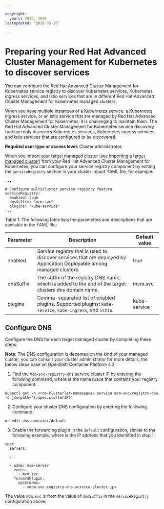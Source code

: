 ```yaml
---

copyright:
  years: 2019, 2020
lastupdated: "2020-03-26"

---
```


# Preparing your Red Hat Advanced Cluster Management for Kubernetes to discover services

You can configure the Red Hat Advanced Cluster Management for Kubernetes service registry to discover Kubernetes services, Kubernetes ingress services, and Istio services that are in different Red Hat Advanced Cluster Management for Kubernetes managed clusters.

When you have multiple instances of a Kubernetes service, a Kubernetes ingress service, or an Istio service that are managed by Red Hat Advanced Cluster Management for Kubernetes, it is challenging to maintain them. The Red Hat Advanced Cluster Management for Kubernetes service discovery function only discovers Kubernetes services, Kubernetes ingress services, and Istio services that are configured to be discovered.

**Required user type or access level:** Cluster administrator.

 When you import your target managed cluster (see [Importing a target managed cluster](https://github.com/open-cluster-management/rhacm-docs/blob/doc_stage/manage_cluster/import.md)) from your Red Hat Advanced Cluster Management for Kubernetes, you can configure your service registry component by editing the `serviceRegistry` section in your cluster import YAML file, for example:

```
...

# Configure multicluster service registry feature
serviceRegistry:
  enabled: true
  dnsSuffix: "mcm.svc"
  plugins: "kube-service"
...

```

Table 1: The following table lists the parameters and descriptions that are available in the YAML file:

| Parameter | Description | Default value|
|---|---|---|
| enabled| Service registry that is used to discover services that are deployed by Application Deployable among managed clusters.| true |
| dnsSuffix| The suffix of the registry DNS name, which is added to the end of the target clusters dns domain name.|mcm.svc|
| plugins| Comma-separated list of enabled plugins. Supported plugins: `kube-service`, `kube-ingress`, and `istio`. |kube-service|

## Configure DNS

Configure the DNS for each target managed cluster by completing these steps:

**Note:** The DNS configuration is depented on the kind of your managed cluster, you can consult your cluster administrator for more details, the below steps base on OpenShift Container Platform 4.3

1. Find the `mcm-svc-registry-dns` service cluster IP by entering the following command, where *<rcm-klusterlet-namespace>* is the namespace that contains your registry component:

  ```
  kubectl get -n <rcm-klusterlet-namespace> service mcm-svc-registry-dns -o jsonpath='{.spec.clusterIP}'
  ```

2. Configure your cluster DNS configuration by entering the following command:

  ```
  oc edit dns.operator/default
  ```

3. Enable the forwarding plugin in the `default` configuration, similar to the following example, where *<mcm-svc-registry-dns-service-cluster-ip>* is the IP address that you identified in step 1:

  ```
  spec:
    servers:

    ...

    - name: mcm-server
      zones:
        - mcm.svc
      forwardPlugin:
        upstreams:
          - <mcm-svc-registry-dns-service-cluster-ip>
  ```

  The value `mcm.svc` is from the value of `dnsSuffix` in the `serviceRegistry` configuration above
